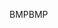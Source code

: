 <span data-ttu-id="ac59c-101">BMP</span><span class="sxs-lookup"><span data-stu-id="ac59c-101">BMP</span></span>